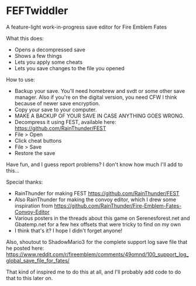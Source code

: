 # FEFTwiddler
A feature-light work-in-progress save editor for Fire Emblem Fates

What this does:
* Opens a decompressed save
* Shows a few things
* Lets you apply some cheats
* Lets you save changes to the file you opened

How to use:
* Backup your save. You'll need homebrew and svdt or some other save manager. Also if you're on the digital version, you need CFW I think because of newer save encryption.
* Copy your save to your computer.
* MAKE A BACKUP OF YOUR SAVE IN CASE ANYTHING GOES WRONG.
* Decompress it using FEST, available here: https://github.com/RainThunder/FEST
* File > Open
* Click cheat buttons
* File > Save
* Restore the save

Have fun, and I guess report problems? I don't know how much I'll add to this...

Special thanks:
* RainThunder for making FEST https://github.com/RainThunder/FEST
* Also RainThunder for making the convoy editor, which I drew some inspiration from https://github.com/RainThunder/Fire-Emblem-Fates-Convoy-Editor
* Various posters in the threads about this game on Serenesforest.net and Gbatemp.net for a few hex offsets that were tricky to find on my own
* I think that's it? I hope I didn't forget anyone!

Also, shoutout to ShadowMario3 for the complete support log save file that he posted here: https://www.reddit.com/r/fireemblem/comments/49omnd/100_support_log_global_save_file_for_fates/

That kind of inspired me to do this at all, and I'll probably add code to do that to this later on.
